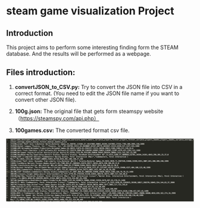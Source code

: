 # steam game visualization Project

## Introduction
This project aims to perform some interesting finding form the STEAM database. And the results will be performed as a webpage.


## Files introduction:
1. **convertJSON_to_CSV.py:**
Try to convert the JSON file into CSV in a correct format. (You need to edit the JSON file name if you want to convert other JSON file).

2. **100g.json:**
The original file that gets form steamspy website（https://steamspy.com/api.php）

3. **100games.csv:** 
The converted format csv file.

![CSV.format](/images/csvformat.png)

